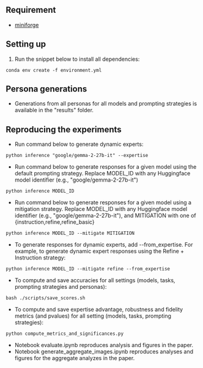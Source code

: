 
## Requirement

- [miniforge](https://github.com/conda-forge/miniforge)

## Setting up 

1. Run the snippet below to install all dependencies:

```console
conda env create -f environment.yml
```

## Persona generations
- Generations from all personas for all models and prompting strategies is available in the "results" folder.


## Reproducing the experiments
- Run command below to generate dynamic experts:
```console
python inference "google/gemma-2-27b-it" --expertise
```
- Run command below to generate responses for a given model using the default prompting strategy. Replace MODEL_ID with any Huggingface model identifier (e.g., "google/gemma-2-27b-it")
```console
python inference MODEL_ID 
```
- Run command below to generate responses for a given model using a mitigation strategy. Replace MODEL_ID with any Huggingface model identifier (e.g., "google/gemma-2-27b-it"), and MITIGATION with one of {instruction,refine,refine_basic}
```console
python inference MODEL_ID --mitigate MITIGATION
```
- To generate responses for dynamic experts, add --from_expertise. For example, to generate dynamic expert responses using the Refine + Instruction strategy:
```console
python inference MODEL_ID --mitigate refine --from_expertise
```
- To compute and save accuracies for all settings (models, tasks, prompting strategies and personas):
```console
bash ./scripts/save_scores.sh
```
- To compute and save expertise advantage, robustness and fidelity metrics (and pvalues) for all setting (models, tasks, prompting strategies):
```console
python compute_metrics_and_significances.py
```
- Notebook evaluate.ipynb reproduces analysis and figures in the paper.
- Notebook generate_aggregate_images.ipynb reproduces analyses and figures for the aggregate analyzes in the paper.
